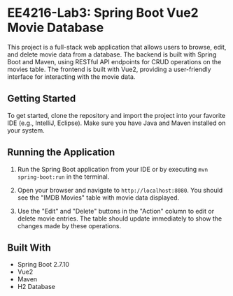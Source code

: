 # EE4216-Lab3: Spring Boot Vue2 Movie Database

This project is a full-stack web application that allows users to browse, edit, and delete movie data from a database. The backend is built with Spring Boot and Maven, using RESTful API endpoints for CRUD operations on the movies table. The frontend is built with Vue2, providing a user-friendly interface for interacting with the movie data.

## Getting Started

To get started, clone the repository and import the project into your favorite IDE (e.g., IntelliJ, Eclipse). Make sure you have Java and Maven installed on your system.

## Running the Application

1. Run the Spring Boot application from your IDE or by executing `mvn spring-boot:run` in the terminal.

2. Open your browser and navigate to `http://localhost:8080`. You should see the "IMDB Movies" table with movie data displayed.

3. Use the "Edit" and "Delete" buttons in the "Action" column to edit or delete movie entries. The table should update immediately to show the changes made by these operations.

## Built With

- Spring Boot 2.7.10
- Vue2
- Maven
- H2 Database
